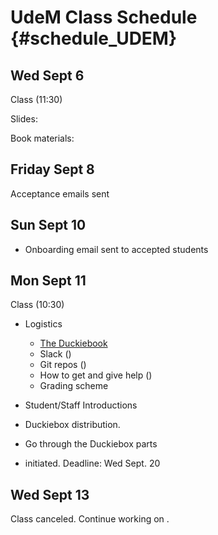 # UdeM Class Schedule {#schedule_UDEM}

## Wed Sept 6

Class (11:30)

Slides:

Book materials:

## Friday Sept 8

Acceptance emails sent

## Sun Sept 10

* Onboarding email sent to accepted students

## Mon Sept 11

Class (10:30)


* Logistics
  * [The Duckiebook](http://book.duckietown.org/fall2017/duckiebook/index.html) 
  * Slack ([](#slack_channels))
  * Git repos ([](#git_repos))
  * How to get and give help ([](#help))
  * Grading scheme [](http://duckietown.org/classes/2017/17-Montreal/description/)
  
* Student/Staff Introductions

* Duckiebox distribution. 

* Go through the Duckiebox parts

* [](#checkoff_assembly_configuration) initiated. 
Deadline: Wed Sept. 20

## Wed Sept 13

Class canceled. 
Continue working on [](#checkoff_assembly_configuration).
